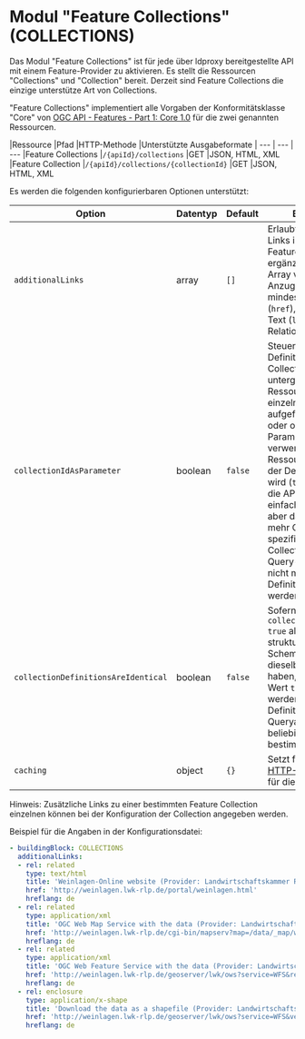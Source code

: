 # Modul "Feature Collections" (COLLECTIONS)

Das Modul "Feature Collections" ist für jede über ldproxy bereitgestellte API mit einem Feature-Provider zu aktivieren. Es stellt die Ressourcen "Collections" und "Collection" bereit. Derzeit sind Feature Collections die einzige unterstütze Art von Collections.

"Feature Collections" implementiert alle Vorgaben der Konformitätsklasse "Core" von [OGC API - Features - Part 1: Core 1.0](http://www.opengis.net/doc/IS/ogcapi-features-1/1.0#rc_core) für die zwei genannten Ressourcen.

|Ressource |Pfad |HTTP-Methode |Unterstützte Ausgabeformate
| --- | --- | ---
|Feature Collections |`/{apiId}/collections` |GET |JSON, HTML, XML
|Feature Collection |`/{apiId}/collections/{collectionId}` |GET |JSON, HTML, XML

Es werden die folgenden konfigurierbaren Optionen unterstützt:

|Option |Datentyp |Default |Beschreibung
| --- | --- | --- | ---
|`additionalLinks` |array |`[]` |Erlaubt es, zusätzliche Links in der Ressource Feature Collections zu ergänzen. Der Wert ist ein Array von Link-Objekten. Anzugeben sind jeweils mindestens die URI (`href`), der anzuzeigende Text (`label`) und die Link-Relation (`rel`).
|`collectionIdAsParameter` |boolean |`false` |Steuert, ob in der API-Definition jede Feature Collection und untergeordnete Ressourcen jeweils als einzelne Ressource aufgeführt wird (`false`), oder ob ein Pfad-Parameter `collectionId` verwendet wird und jede Ressource nur einmal in der Definition spezifiziert wird (`true`). Bei `true` wird die API-Definition einfacher und kürzer, aber das Schema ist nicht mehr Collection-spezifisch und Collection-spezifische Query-Parameter können nicht mehr in der API-Definition spezifiziert werden.
|`collectionDefinitionsAreIdentical` |boolean |`false` |Sofern im Fall von `collectionIdAsParameter: true` alle Collections ein strukturell identisches Schema besitzen und dieselben Queryables haben, kann mit dem Wert `true` gesteuert werden, dass in der API-Definition Schema und Queryables aus einer beliebigen Collection bestimmt werden.
|`caching` |object |`{}` |Setzt feste Werte für [HTTP-Caching-Header](general-rules.md#caching) für die Ressourcen.

Hinweis: Zusätzliche Links zu einer bestimmten Feature Collection einzelnen können bei der Konfiguration der Collection angegeben werden.

Beispiel für die Angaben in der Konfigurationsdatei:

```yaml
- buildingBlock: COLLECTIONS
  additionalLinks:
  - rel: related
    type: text/html 
    title: 'Weinlagen-Online website (Provider: Landwirtschaftskammer Rheinland-Pfalz)'
    href: 'http://weinlagen.lwk-rlp.de/portal/weinlagen.html'
    hreflang: de
  - rel: related
    type: application/xml 
    title: 'OGC Web Map Service with the data (Provider: Landwirtschaftskammer Rheinland-Pfalz)'
    href: 'http://weinlagen.lwk-rlp.de/cgi-bin/mapserv?map=/data/_map/weinlagen/einzellagen_rlp.map&service=WMS&request=GetCapabilities'
    hreflang: de
  - rel: related
    type: application/xml 
    title: 'OGC Web Feature Service with the data (Provider: Landwirtschaftskammer Rheinland-Pfalz)'
    href: 'http://weinlagen.lwk-rlp.de/geoserver/lwk/ows?service=WFS&request=getcapabilities'
    hreflang: de
  - rel: enclosure
    type: application/x-shape
    title: 'Download the data as a shapefile (Provider: Landwirtschaftskammer Rheinland-Pfalz)'
    href: 'http://weinlagen.lwk-rlp.de/geoserver/lwk/ows?service=WFS&version=1.0.0&request=GetFeature&typeName=lwk:Weinlagen&outputFormat=shape-zip'
    hreflang: de
```
